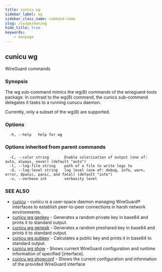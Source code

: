 ```yaml
---
title: cunicu wg
sidebar_label: wg
sidebar_class_name: command-name
slug: /usage/man/wg
hide_title: true
keywords:
    - manpage
---
```


## cunicu wg

WireGuard commands

### Synopsis

The wg sub-command mimics the wg(8) commands of the wireguard-tools package.
In contrast to the wg(8) command, the cunico sub-command delegates it tasks to a running cunucu daemon.

Currently, only a subset of the wg(8) are supported.

### Options

```
  -h, --help   help for wg
```

### Options inherited from parent commands

```
  -C, --color string       Enable colorization of output (one of: auto, always, never) (default "auto")
  -l, --log-file string    path of a file to write logs to
  -d, --log-level string   log level (one of: debug, info, warn, error, dpanic, panic, and fatal) (default "info")
  -v, --verbose int        verbosity level
```

### SEE ALSO

* [cunicu](cunicu.md)	 - cunīcu is a user-space daemon managing WireGuard® interfaces to establish peer-to-peer connections in harsh network environments.
* [cunicu wg genkey](cunicu_wg_genkey.md)	 - Generates a random private key in base64 and prints it to standard output.
* [cunicu wg genpsk](cunicu_wg_genpsk.md)	 - Generates a random preshared key in base64 and prints it to standard output.
* [cunicu wg pubkey](cunicu_wg_pubkey.md)	 - Calculates a public key and prints it in base64 to standard output.
* [cunicu wg show](cunicu_wg_show.md)	 - Shows current WireGuard configuration and runtime information of specified [interface].
* [cunicu wg showconf](cunicu_wg_showconf.md)	 - Shows the current configuration and information of the provided WireGuard interface

